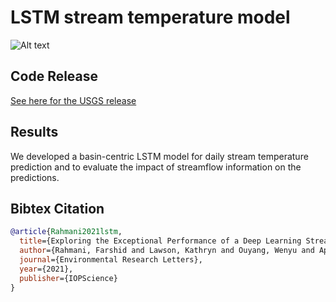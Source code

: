 # LSTM stream temperature model
![Alt text](../assets/project-figuresRahmani_et_al_2021.png)
## Code Release

[See here for the USGS release](https://doi.org/10.5066/P97CGHZH)

## Results

We developed a basin-centric LSTM model for daily stream temperature prediction and to evaluate the impact of streamflow information on the predictions.

## Bibtex Citation


```bibtex
@article{Rahmani2021lstm,
  title={Exploring the Exceptional Performance of a Deep Learning Stream Temperature Model and the Value of Streamflow Data},
  author={Rahmani, Farshid and Lawson, Kathryn and Ouyang, Wenyu and Appling, Alison and Oliver, Samantha and Shen, Chaopeng},
  journal={Environmental Research Letters},
  year={2021},
  publisher={IOPScience}
}
```
